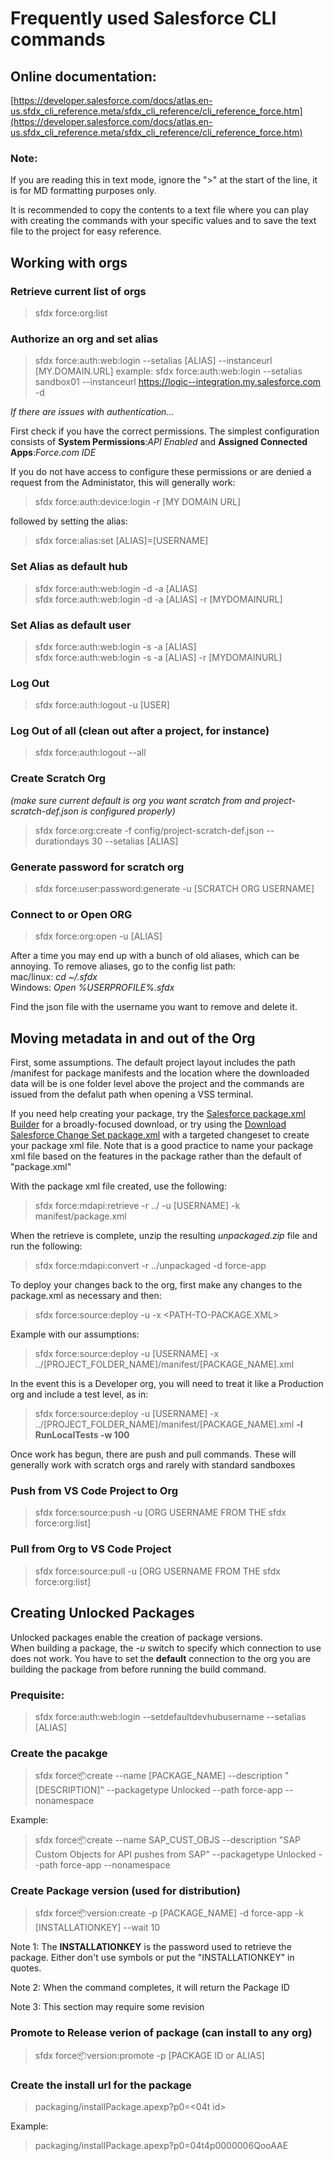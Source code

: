 # Frequently used Salesforce CLI commands
## Online documentation:
[https://developer.salesforce.com/docs/atlas.en-us.sfdx_cli_reference.meta/sfdx_cli_reference/cli_reference_force.htm](https://developer.salesforce.com/docs/atlas.en-us.sfdx_cli_reference.meta/sfdx_cli_reference/cli_reference_force.htm)

### Note:
If you are reading this in text mode, ignore the ">" at the start of the line, it is for MD formatting purposes only.

It is recommended to copy the contents to a text file where you can play with creating the commands with your specific values and to save the text file to the project for easy reference.
## Working with orgs
### Retrieve current list of orgs
>sfdx force:org:list

### Authorize an org and set alias
>sfdx force:auth:web:login --setalias [ALIAS] --instanceurl [MY.DOMAIN.URL]
example:
>sfdx force:auth:web:login --setalias sandbox01 --instanceurl https://logic--integration.my.salesforce.com -d

*If there are issues with authentication...*

First check if you have the correct permissions. The simplest configuration consists of **System Permissions**:*API Enabled* and **Assigned Connected Apps**:*Force.com IDE*

If you do not have access to configure these permissions or are denied a request from the Administator, this will generally work:

>sfdx force:auth:device:login -r [MY DOMAIN URL]  

followed by setting the alias:  

>sfdx force:alias:set [ALIAS]=[USERNAME]

### Set Alias as default hub
>sfdx force:auth:web:login -d -a [ALIAS]  
>sfdx force:auth:web:login -d -a [ALIAS] -r [MYDOMAINURL]

### Set Alias as default user
>sfdx force:auth:web:login -s -a [ALIAS]  
>sfdx force:auth:web:login -s -a [ALIAS] -r [MYDOMAINURL]

### Log Out
>sfdx force:auth:logout -u [USER]

### Log Out of all (clean out after a project, for instance)
>sfdx force:auth:logout --all

### Create Scratch Org 
*(make sure current default is org you want scratch from and project-scratch-def.json is configured properly)*  
>sfdx force:org:create -f config/project-scratch-def.json --durationdays 30 --setalias [ALIAS]

### Generate password for scratch org
>sfdx force:user:password:generate -u [SCRATCH ORG USERNAME]

### Connect to or Open ORG
>sfdx force:org:open -u [ALIAS]

After a time you may end up with a bunch of old aliases, which can be annoying. To remove aliases, go to the config list path:  
    mac/linux: *cd ~/.sfdx*  
    Windows: *Open %USERPROFILE%\.sfdx*

Find the json file with the username you want to remove and delete it.

## Moving metadata in and out of the Org
First, some assumptions. The default project layout includes the path /manifest for package manifests and the location where the downloaded data will be is one folder level above the project and the commands are issued from the defalut path when opening a VSS terminal.  

If you need help creating your package, try the [Salesforce package.xml Builder](https://packagebuilder.herokuapp.com/) for a broadly-focused download, or try using the [Download Salesforce Change Set package.xml](https://chrome.google.com/webstore/detail/download-salesforce-chang/olkmefomaellbafiabkljcemiljkkbeh) with a targeted changeset to create your package xml file. Note that is a good practice to name your package xml file based on the features in the package rather than the default of "package.xml"

With the package xml file created, use the following:  
>sfdx force:mdapi:retrieve -r ../ -u [USERNAME] -k manifest/package.xml

When the retrieve is complete, unzip the resulting *unpackaged.zip* file and run the following:  
>sfdx force:mdapi:convert -r ../unpackaged -d force-app

To deploy your changes back to the org, first make any changes to the package.xml as necessary and then:  
>sfdx force:source:deploy -u <USERNAME> -x <PATH-TO-PACKAGE.XML>  

Example with our assumptions:  
>sfdx force:source:deploy -u [USERNAME] -x ../[PROJECT_FOLDER_NAME]/manifest/[PACKAGE_NAME].xml 

In the event this is a Developer org, you will need to treat it like a Production org and include a test level, as in:
>sfdx force:source:deploy -u [USERNAME] -x ../[PROJECT_FOLDER_NAME]/manifest/[PACKAGE_NAME].xml **-l RunLocalTests -w 100**
    
Once work has begun, there are push and pull commands. These will generally work with scratch orgs and rarely with standard sandboxes  
### Push from VS Code Project to Org
>sfdx force:source:push -u [ORG USERNAME FROM THE sfdx force:org:list]

### Pull from Org to VS Code Project
>sfdx force:source:pull -u [ORG USERNAME FROM THE sfdx force:org:list]

## Creating Unlocked Packages 
Unlocked packages enable the creation of package versions.  
When building a package, the *-u* switch to specify which connection to use does not work. You have to set the **default** connection to the org you are building the package from before running the build command.

### Prequisite:
>sfdx force:auth:web:login --setdefaultdevhubusername --setalias [ALIAS]  

### Create the pacakge
>sfdx force:package:create --name [PACKAGE_NAME] --description "[DESCRIPTION]" --packagetype Unlocked --path force-app --nonamespace 

Example:  
>sfdx force:package:create --name SAP_CUST_OBJS --description "SAP Custom Objects for API pushes from SAP" --packagetype Unlocked --path force-app --nonamespace

### Create Package version (used for distribution)
>sfdx force:package:version:create -p [PACKAGE_NAME] -d force-app -k [INSTALLATIONKEY] --wait 10

Note 1: The **INSTALLATIONKEY** is the password used to retrieve the package. Either don't use symbols or put the "INSTALLATIONKEY" in quotes.

Note 2: When the command completes, it will return the Package ID

Note 3: This section may require some revision

### Promote to Release verion of package (can install to any org)
>sfdx force:package:version:promote -p [PACKAGE ID or ALIAS]

### Create the install url for the package
> packaging/installPackage.apexp?p0=<04t id>

Example:
>packaging/installPackage.apexp?p0=04t4p0000006QooAAE

